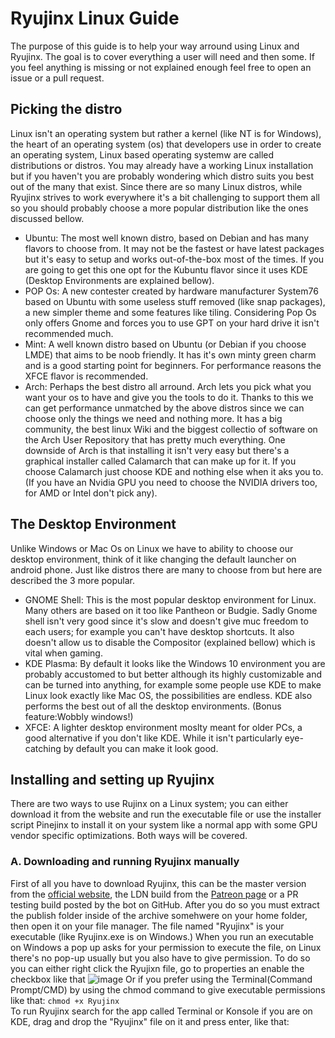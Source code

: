 # Ryujinx Linux Guide
The purpose of this guide is to help your way arround using Linux and Ryujinx. The goal is to cover everything a user will need and then some. If you feel anything is missing or not explained enough feel free to open an issue or a pull request.

## Picking the distro
Linux isn't an operating system but rather a kernel (like NT is for Windows), the heart of an operating system (os) that developers use in order to create an operating system, Linux based operating systemw are called distributions or distros.
You may already have a working Linux installation but if you haven't you are probably wondering which distro suits you best out of the many that exist.
Since there are so many Linux distros, while Ryujinx strives to work everywhere it's a bit challenging to support them all so you should probably choose a more popular distribution like the ones discussed bellow.<br>
* Ubuntu: The most well known distro, based on Debian and has many flavors to choose from. It may not be the fastest or have latest packages but it's easy to setup and works out-of-the-box most of the times. If you are going to get this one opt for the Kubuntu flavor since it uses KDE (Desktop Environments are explained bellow).
* POP Os: A new contester created by hardware manufacturer System76 based on Ubuntu with some useless stuff removed (like snap packages), a new simpler theme and some features like tiling. Considering Pop Os only offers Gnome and forces you to use GPT on your hard drive it isn't recommended much.
* Mint: A well known distro based on Ubuntu (or Debian if you choose LMDE) that aims to be noob friendly. It has it's own minty green charm and is a good starting point for beginners. For performance reasons the XFCE flavor is recommended.
* Arch: Perhaps the best distro all arround. Arch lets you pick what you want your os to have and give you the tools to do it. Thanks to this we can get performance unmatched by the above distros since we can choose only the things we need and nothing more. It has a big community, the best linux Wiki and the biggest collectio of software on the Arch User Repository that has pretty much everything. One downside of Arch is that installing it isn't very easy but there's a graphical installer called Calamarch that can make up for it. If you choose Calamarch just choose KDE and nothing else when it aks you to. (If you have an Nvidia GPU you need to choose the NVIDIA drivers too, for AMD or Intel don't pick any).

## The Desktop Environment
Unlike Windows or Mac Os on Linux we have to ability to choose our desktop environment, think of it like changing the default launcher on android phone. Just like distros there are many to choose from but here are described the 3 more popular.<br>
* GNOME Shell: This is the most popular desktop environment for Linux. Many others are based on it too like Pantheon or Budgie. Sadly Gnome shell isn't very good since it's slow and doesn't give muc freedom to each users; for example you can't have desktop shortcuts. It also doesn't allow us to disable the Compositor (explained bellow) which is vital when gaming.
* KDE Plasma: By default it looks like the Windows 10 environment you are probably accustomed to but better although its highly customizable and can be turned into anything, for example some people use KDE to make Linux look exactly like Mac OS, the possibilities are endless. KDE also performs the best out of all the desktop environments. (Bonus feature:Wobbly windows!)
* XFCE: A lighter desktop environment moslty meant for older PCs, a good alternative if you don't like KDE. While it isn't particularly eye-catching by default you can make it look good.

## Installing and setting up Ryujinx
There are two ways to use Rujinx on a Linux system; you can either download it from the website and run the executable file or use the installer script Pinejinx to install it on your system like a normal app with some GPU vendor specific optimizations. Both ways will be covered.

### A. Downloading and running Ryujinx manually
First of all you have to download Ryujinx, this can be the master version from the [official website](https://ryujinx.org/download/), the LDN build from the [Patreon page](https://www.patreon.com/posts/introducing-ldn2-45268370) or a PR testing build posted by the bot on GitHub. After you do so you must extract the publish folder inside of the archive somehwere on your home folder, then open it on your file manager. The file named "Ryujinx" is your executable (like Ryujinx.exe is on Windows.) When you run an executable on Windows a pop up asks for your permission to execute the file, on Linux there's no pop-up usually but you also have to give permission. To do so you can either right click the Ryujixn file, go to properties an enable the checkbox like that
![image](https://user-images.githubusercontent.com/26039434/123709347-99521a00-d875-11eb-8ec5-864e728b86a3.png)
Or if you prefer using the Terminal(Command Prompt/CMD) by using the chmod command to give executable permissions like that: `chmod +x Ryujinx`<br>
To run Ryujinx search for the app called Terminal or Konsole if you are on KDE, drag and drop the "Ryujinx" file on it and press enter, like that:
